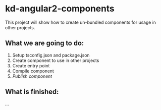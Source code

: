 # kd-angular2-components

This project will show how to create un-bundled components for usage in other projects.

## What we are going to do:

1. Setup tsconfig.json and package.json
2. Create component to use in other projects
3. Create entry point
4. Compile component
5. *Publish component*

## What is finished:

...